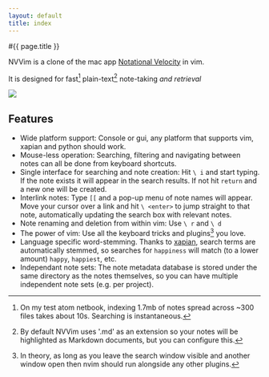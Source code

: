 ```yaml
---
layout: default
title: index
---
```


#{{ page.title }}

NVVim is a clone of the mac app [Notational Velocity][nv] in vim.

It is designed for fast[^1] plain-text[^2] note-taking *and retrieval*

![](https://raw.github.com/cwoac/nvim/gh-pages/images/nvim.png)

## Features

* Wide platform support:
  Console or gui, any platform that supports vim, xapian and python should work.
* Mouse-less operation:
  Searching, filtering and navigating between notes can all be done from keyboard shortcuts.
* Single interface for searching and note creation:
  Hit `\ i` and start typing. If the note exists it will appear in the search results. If not hit `return` and a new one will be created.
* Interlink notes:
  Type `[[` and a pop-up menu of note names will appear.
  Move your cursor over a link and hit `\ <enter>` to jump straight to that note, automatically updating the search box with relevant notes.
* Note renaming and deletion from within vim:
  Use `\ r` and `\ d`
* The power of vim:
  Use all the keyboard tricks and plugins[^3] you love.
* Language specific word-stemming.
  Thanks to [xapian][], search terms are automatically stemmed, so searches for `happiness` will match (to a lower amount) `happy`, `happiest`, etc.
* Independant note sets:
  The note metadata database is stored under the same directory as the notes themselves, so you can have multiple independent note sets (e.g. per project).

[nv]: http://notational.net
[xapian]: http://xapian.org

[^1]: On my test atom netbook, indexing 1.7mb of notes spread across ~300 files takes about 10s. Searching is instantaneous.
[^2]: By default NVVim uses '.md' as an extension so your notes will be highlighted as Markdown documents, but you can configure this.
[^3]: In theory, as long as you leave the search window visible and another window open then nvim should run alongside any other plugins.
